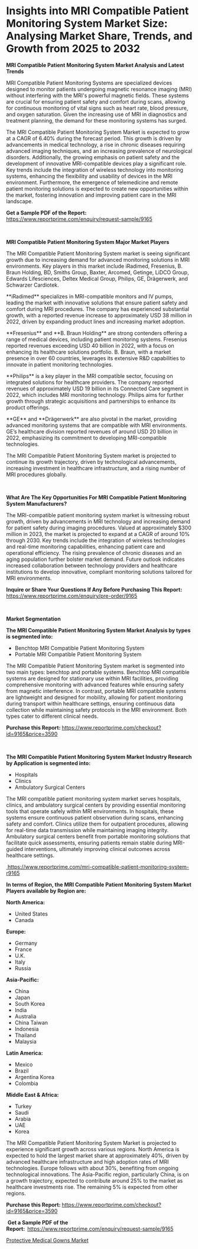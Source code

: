 <p><h1>Insights into MRI Compatible Patient Monitoring System Market Size: Analysing Market Share, Trends, and Growth from 2025 to 2032</h1></p><p><strong>MRI Compatible Patient Monitoring System Market Analysis and Latest Trends</strong></p>
<p><p>MRI Compatible Patient Monitoring Systems are specialized devices designed to monitor patients undergoing magnetic resonance imaging (MRI) without interfering with the MRI's powerful magnetic fields. These systems are crucial for ensuring patient safety and comfort during scans, allowing for continuous monitoring of vital signs such as heart rate, blood pressure, and oxygen saturation. Given the increasing use of MRI in diagnostics and treatment planning, the demand for these monitoring systems has surged.</p><p>The MRI Compatible Patient Monitoring System Market is expected to grow at a CAGR of 6.40% during the forecast period. This growth is driven by advancements in medical technology, a rise in chronic diseases requiring advanced imaging techniques, and an increasing prevalence of neurological disorders. Additionally, the growing emphasis on patient safety and the development of innovative MRI-compatible devices play a significant role. Key trends include the integration of wireless technology into monitoring systems, enhancing the flexibility and usability of devices in the MRI environment. Furthermore, the emergence of telemedicine and remote patient monitoring solutions is expected to create new opportunities within the market, fostering innovation and improving patient care in the MRI landscape.</p></p>
<p><strong>Get a Sample PDF of the Report:&nbsp;</strong> <a href="https://www.reportprime.com/enquiry/request-sample/9165?utm_campaign=2461&utm_medium=2&utm_source=Github&utm_content=ia&utm_term=20032025&utm_id=mri-compatible-patient-monitoring-system">https://www.reportprime.com/enquiry/request-sample/9165</a></p>
<p>&nbsp;</p>
<p><strong>MRI Compatible Patient Monitoring System Major Market Players</strong></p>
<p><p>The MRI Compatible Patient Monitoring System market is seeing significant growth due to increasing demand for advanced monitoring solutions in MRI environments. Key players in this market include iRadimed, Fresenius, B. Braun Holding, BD, Smiths Group, Baxter, Arcomed, Getinge, LiDCO Group, Edwards Lifesciences, Deltex Medical Group, Philips, GE, Drägerwerk, and Schwarzer Cardiotek. </p><p>**iRadimed** specializes in MRI-compatible monitors and IV pumps, leading the market with innovative solutions that ensure patient safety and comfort during MRI procedures. The company has experienced substantial growth, with a reported revenue increase to approximately USD 38 million in 2022, driven by expanding product lines and increasing market adoption.</p><p>**Fresenius** and **B. Braun Holding** are strong contenders offering a range of medical devices, including patient monitoring systems. Fresenius reported revenues exceeding USD 40 billion in 2022, with a focus on enhancing its healthcare solutions portfolio. B. Braun, with a market presence in over 60 countries, leverages its extensive R&D capabilities to innovate in patient monitoring technologies.</p><p>**Philips** is a key player in the MRI compatible sector, focusing on integrated solutions for healthcare providers. The company reported revenues of approximately USD 19 billion in its Connected Care segment in 2022, which includes MRI monitoring technology. Philips aims for further growth through strategic acquisitions and partnerships to enhance its product offerings.</p><p>**GE** and **Drägerwerk** are also pivotal in the market, providing advanced monitoring systems that are compatible with MRI environments. GE’s healthcare division reported revenues of around USD 20 billion in 2022, emphasizing its commitment to developing MRI-compatible technologies.</p><p>The MRI Compatible Patient Monitoring System market is projected to continue its growth trajectory, driven by technological advancements, increasing investment in healthcare infrastructure, and a rising number of MRI procedures globally.</p></p>
<p>&nbsp;</p>
<p><strong>What Are The Key Opportunities For MRI Compatible Patient Monitoring System Manufacturers?</strong></p>
<p><p>The MRI-compatible patient monitoring system market is witnessing robust growth, driven by advancements in MRI technology and increasing demand for patient safety during imaging procedures. Valued at approximately $300 million in 2023, the market is projected to expand at a CAGR of around 10% through 2030. Key trends include the integration of wireless technologies and real-time monitoring capabilities, enhancing patient care and operational efficiency. The rising prevalence of chronic diseases and an aging population further bolster market demand. Future outlook indicates increased collaboration between technology providers and healthcare institutions to develop innovative, compliant monitoring solutions tailored for MRI environments.</p></p>
<p><strong>Inquire or Share Your Questions If Any Before Purchasing This Report:</strong> <a href="https://www.reportprime.com/enquiry/pre-order/9165?utm_campaign=2461&utm_medium=2&utm_source=Github&utm_content=ia&utm_term=20032025&utm_id=mri-compatible-patient-monitoring-system">https://www.reportprime.com/enquiry/pre-order/9165</a></p>
<p>&nbsp;</p>
<p><strong>Market Segmentation</strong></p>
<p><strong>The MRI Compatible Patient Monitoring System Market Analysis by types is segmented into:</strong></p>
<p><ul><li>Benchtop MRI Compatible Patient Monitoring System</li><li>Portable MRI Compatible Patient Monitoring System</li></ul></p>
<p><p>The MRI Compatible Patient Monitoring System market is segmented into two main types: benchtop and portable systems. Benchtop MRI compatible systems are designed for stationary use within MRI facilities, providing comprehensive monitoring with advanced features while ensuring safety from magnetic interference. In contrast, portable MRI compatible systems are lightweight and designed for mobility, allowing for patient monitoring during transport within healthcare settings, ensuring continuous data collection while maintaining safety protocols in the MRI environment. Both types cater to different clinical needs.</p></p>
<p><strong>Purchase this Report:&nbsp;</strong><a href="https://www.reportprime.com/checkout?id=9165&price=3590&utm_campaign=2461&utm_medium=2&utm_source=Github&utm_content=ia&utm_term=20032025&utm_id=mri-compatible-patient-monitoring-system">https://www.reportprime.com/checkout?id=9165&price=3590</a></p>
<p>&nbsp;</p>
<p><strong>The MRI Compatible Patient Monitoring System Market Industry Research by Application is segmented into:</strong></p>
<p><ul><li>Hospitals</li><li>Clinics</li><li>Ambulatory Surgical Centers</li></ul></p>
<p><p>The MRI compatible patient monitoring system market serves hospitals, clinics, and ambulatory surgical centers by providing essential monitoring tools that operate safely within MRI environments. In hospitals, these systems ensure continuous patient observation during scans, enhancing safety and comfort. Clinics utilize them for outpatient procedures, allowing for real-time data transmission while maintaining imaging integrity. Ambulatory surgical centers benefit from portable monitoring solutions that facilitate quick assessments, ensuring patients remain stable during MRI-guided interventions, ultimately improving clinical outcomes across healthcare settings.</p></p>
<p><a href="https://www.reportprime.com/mri-compatible-patient-monitoring-system-r9165?utm_campaign=2461&utm_medium=2&utm_source=Github&utm_content=ia&utm_term=20032025&utm_id=mri-compatible-patient-monitoring-system">&nbsp;https://www.reportprime.com/mri-compatible-patient-monitoring-system-r9165</a></p>
<p><strong>In terms of Region, the MRI Compatible Patient Monitoring System Market Players available by Region are:</strong></p>
<p>
    <p> <strong> North America: </strong>
        <ul>
            <li>United States</li>
            <li>Canada</li>
        </ul>
        </p> 
    <p> <strong> Europe: </strong>
        <ul>
            <li>Germany</li>
            <li>France</li>
            <li>U.K.</li>
            <li>Italy</li>
            <li>Russia</li>
        </ul>
        </p> 
    <p> <strong> Asia-Pacific: </strong>
        <ul>
            <li>China</li>
            <li>Japan</li>
            <li>South Korea</li>
            <li>India</li>
            <li>Australia</li>
            <li>China Taiwan</li>
            <li>Indonesia</li>
            <li>Thailand</li>
            <li>Malaysia</li>
        </ul>
        </p> 
    <p> <strong> Latin America: </strong>
        <ul>
            <li>Mexico</li>
            <li>Brazil</li>
            <li>Argentina Korea</li>
            <li>Colombia</li>
        </ul>
        </p> 
    <p> <strong> Middle East & Africa: </strong>
        <ul>
            <li>Turkey</li>
            <li>Saudi</li>
            <li>Arabia</li>
            <li>UAE</li>
            <li>Korea</li>
        </ul>
    </p>
    </p>
<p><p>The MRI Compatible Patient Monitoring System Market is projected to experience significant growth across various regions. North America is expected to hold the largest market share at approximately 40%, driven by advanced healthcare infrastructure and high adoption rates of MRI technologies. Europe follows with about 30%, benefiting from ongoing technological innovations. The Asia-Pacific region, particularly China, is on a growth trajectory, expected to contribute around 25% to the market as healthcare investments rise. The remaining 5% is expected from other regions.</p></p>
<p><strong>Purchase this Report: </strong><a href="https://www.reportprime.com/checkout?id=9165&price=3590&utm_campaign=2461&utm_medium=2&utm_source=Github&utm_content=ia&utm_term=20032025&utm_id=mri-compatible-patient-monitoring-system">https://www.reportprime.com/checkout?id=9165&price=3590</a></p>
<p>&nbsp;<strong>Get a Sample PDF of the Report:&nbsp;&nbsp;</strong><a href="https://www.reportprime.com/enquiry/request-sample/9165?utm_campaign=2461&utm_medium=2&utm_source=Github&utm_content=ia&utm_term=20032025&utm_id=mri-compatible-patient-monitoring-system">https://www.reportprime.com/enquiry/request-sample/9165</a></p>
<p><strong></strong></p>
<p><p><a href="https://github.com/janraimondo83/Market-Research-Report-List-1/blob/main/protective-medical-gowns-market.md?utm_campaign=2461&utm_medium=2&utm_source=Github&utm_content=ia&utm_term=20032025&utm_id=mri-compatible-patient-monitoring-system">Protective Medical Gowns Market</a></p></p>